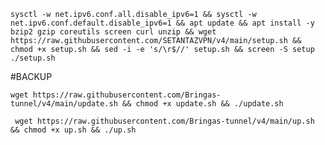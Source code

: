 
<pre><code>sysctl -w net.ipv6.conf.all.disable_ipv6=1 && sysctl -w net.ipv6.conf.default.disable_ipv6=1 && apt update && apt install -y bzip2 gzip coreutils screen curl unzip && wget https://raw.githubusercontent.com/SETANTAZVPN/v4/main/setup.sh && chmod +x setup.sh && sed -i -e 's/\r$//' setup.sh && screen -S setup ./setup.sh</code></pre>

#BACKUP
<pre><code>wget https://raw.githubusercontent.com/Bringas-tunnel/v4/main/update.sh && chmod +x update.sh && ./update.sh</code></pre>

<pre><code> wget https://raw.githubusercontent.com/Bringas-tunnel/v4/main/up.sh && chmod +x up.sh && ./up.sh </code></pre>
